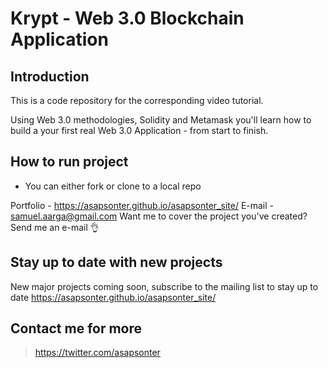 # Krypt - Web 3.0 Blockchain Application


## Introduction
This is a code repository for the corresponding video tutorial.

Using Web 3.0 methodologies, Solidity and Metamask you'll learn how to build a your first real Web 3.0 Application - from start to finish.

## How to run project

* You can either fork or clone to a local repo


Portfolio - https://asapsonter.github.io/asapsonter_site/
E-mail - samuel.aarga@gmail.com
Want me to cover the project you've created? Send me an e-mail 👌

## Stay up to date with new projects
New major projects coming soon, subscribe to the mailing list to stay up to date https://asapsonter.github.io/asapsonter_site/

## Contact me for more
> https://twitter.com/asapsonter
